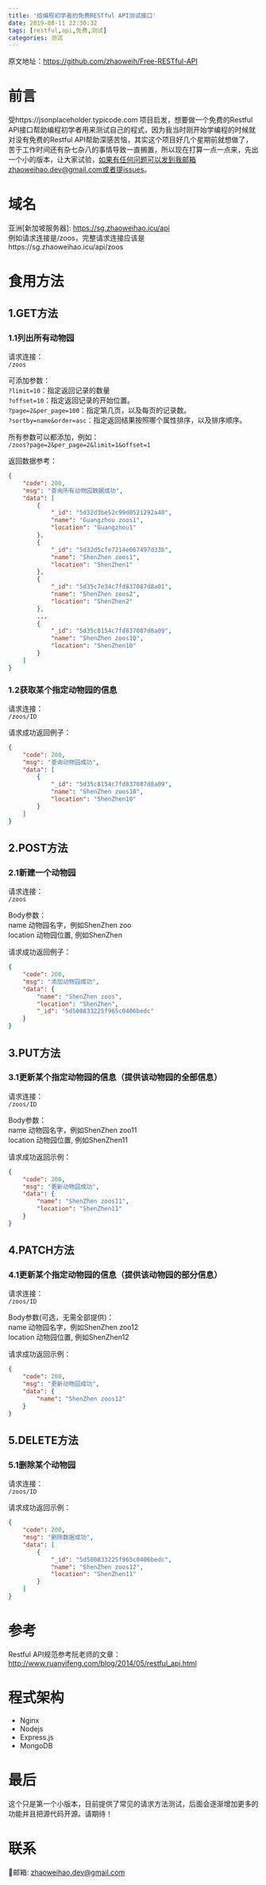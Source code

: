 ```yaml
---
title: '给编程初学者的免费RESTful API测试接口'
date: 2019-08-11 22:30:32
tags: [restful,api,免费,测试]
categories: 测试
---
```

原文地址：https://github.com/zhaoweih/Free-RESTful-API  

# 前言

受https://jsonplaceholder.typicode.com 项目启发，想要做一个免费的Restful API接口帮助编程初学者用来测试自己的程式，因为我当时刚开始学编程的时候就对没有免费的Restful API帮助深感苦恼，其实这个项目好几个星期前就想做了，苦于工作时间还有杂七杂八的事情导致一直搁置，所以现在打算一点一点来，先出一个小的版本，让大家试验，如果有任何问题可以发到我邮箱zhaoweihao.dev@gmail.com或者提issues。

# 域名

亚洲[新加坡服务器]: https://sg.zhaoweihao.icu/api   
例如请求连接是/zoos，完整请求连接应该是https://sg.zhaoweihao.icu/api/zoos


# 食用方法

## 1.GET方法
### 1.1列出所有动物园
请求连接：  
`/zoos`

可添加参数：  
`?limit=10`：指定返回记录的数量  
`?offset=10`：指定返回记录的开始位置。  
`?page=2&per_page=100`：指定第几页，以及每页的记录数。  
`?sortby=name&order=asc`：指定返回结果按照哪个属性排序，以及排序顺序。  

所有参数可以都添加，例如：  
`/zoos?page=2&per_page=2&limit=1&offset=1`

返回数据参考：
```json
{
    "code": 200,
    "msg": "查询所有动物园数据成功",
    "data": [
        {
            "_id": "5d32d3be52c99d0521292a40",
            "name": "Guangzhou zoos1",
            "location": "Guangzhou1"
        },
        {
            "_id": "5d32d5cfe7214e067497d33b",
            "name": "ShenZhen zoos1",
            "location": "ShenZhen1"
        },
        {
            "_id": "5d35c7e34c7fd837087d8a01",
            "name": "ShenZhen zoos2",
            "location": "ShenZhen2"
        },
        ...
        {
            "_id": "5d35c8154c7fd837087d8a09",
            "name": "ShenZhen zoos10",
            "location": "ShenZhen10"
        }
    ]
}
```

### 1.2获取某个指定动物园的信息
请求连接：  
`/zoos/ID`

请求成功返回例子：
```json
{
    "code": 200,
    "msg": "查询动物园成功",
    "data": [
        {
            "_id": "5d35c8154c7fd837087d8a09",
            "name": "ShenZhen zoos10",
            "location": "ShenZhen10"
        }
    ]
}
```

## 2.POST方法
### 2.1新建一个动物园
请求连接：  
`/zoos`

Body参数：  
name 动物园名字，例如ShenZhen zoo  
location 动物园位置, 例如ShenZhen

请求成功返回例子：
```json
{
    "code": 200,
    "msg": "添加动物园成功",
    "data": {
        "name": "ShenZhen zoos",
        "location": "ShenZhen",
        "_id": "5d500833225f965c0406bedc"
    }
}
```
## 3.PUT方法
### 3.1更新某个指定动物园的信息（提供该动物园的全部信息）
请求连接：  
`/zoos/ID`

Body参数：  
name 动物园名字，例如ShenZhen zoo11  
location 动物园位置, 例如ShenZhen11

请求成功返回示例：
```json
{
    "code": 200,
    "msg": "更新动物园成功",
    "data": {
        "name": "ShenZhen zoos11",
        "location": "ShenZhen11"
    }
}
```

## 4.PATCH方法
### 4.1更新某个指定动物园的信息（提供该动物园的部分信息）
请求连接：  
`/zoos/ID`

Body参数(可选，无需全部提供)：  
name 动物园名字，例如ShenZhen zoo12  
location 动物园位置, 例如ShenZhen12

请求成功返回示例：
```json
{
    "code": 200,
    "msg": "更新动物园成功",
    "data": {
        "name": "ShenZhen zoos12"
    }
}
```

## 5.DELETE方法
### 5.1删除某个动物园
请求连接：  
`/zoos/ID`

请求成功返回示例：
```json
{
    "code": 200,
    "msg": "删除数据成功",
    "data": [
        {
            "_id": "5d500833225f965c0406bedc",
            "name": "ShenZhen zoos12",
            "location": "ShenZhen11"
        }
    ]
}
```



# 参考

Restful API规范参考阮老师的文章：http://www.ruanyifeng.com/blog/2014/05/restful_api.html

# 程式架构
- Nginx
- Nodejs
- Express.js
- MongoDB

# 最后
这个只是第一个小版本，目前提供了常见的请求方法测试，后面会逐渐增加更多的功能并且把源代码开源。请期待！


# 联系
📮邮箱: zhaoweihao.dev@gmail.com





